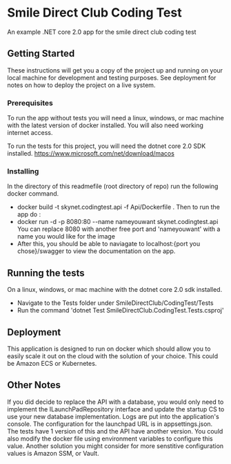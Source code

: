 # Smile Direct Club Coding Test

An example .NET core 2.0 app for the smile direct club coding test

## Getting Started

These instructions will get you a copy of the project up and running on your local machine for development and testing purposes. See deployment for notes on how to deploy the project on a live system.

### Prerequisites
To run the app without tests you will need a linux, windows, or mac machine with the latest version of docker installed. 
You will also need working internet access.

To run the tests for this project, you will need the dotnet core 2.0 SDK installed. https://www.microsoft.com/net/download/macos

### Installing
In the directory of this readmefile (root directory of repo) run the following docker command. 
* docker build -t skynet.codingtest.api  -f Api/Dockerfile .
Then to run the app do : 
* docker run -d -p 8080:80 --name nameyouwant skynet.codingtest.api
You can replace 8080 with another free port and 'nameyouwant' with a name you would like for the image 
* After this, you should be able to naviagate to localhost:{port you chose}/swagger to view the documentation
on the app.


## Running the tests
On a linux, windows, or mac machine with the dotnet core 2.0 sdk installed.
* Navigate to the Tests folder under SmileDirectClub/CodingTest/Tests
* Run the command 'dotnet Test SmileDirectClub.CodingTest.Tests.csproj' 


## Deployment
This application is designed to run on docker which should allow you to easily scale it out on the cloud
with the solution of your choice. This could be Amazon ECS or Kubernetes. 

## Other Notes
If you did decide to replace the API with a database, you would only need to implement the ILaunchPadRepository interface and update the startup CS to use your new
database implementation. Logs are put into the application's console. The configuration for the launchpad URL is in appsettings.json. The tests have 1 version of this
and the API have another version. You could also modify the docker file using environment variables to configure this value. Another solution you might consider for 
more senstitive configuration values is Amazon SSM, or Vault. 

